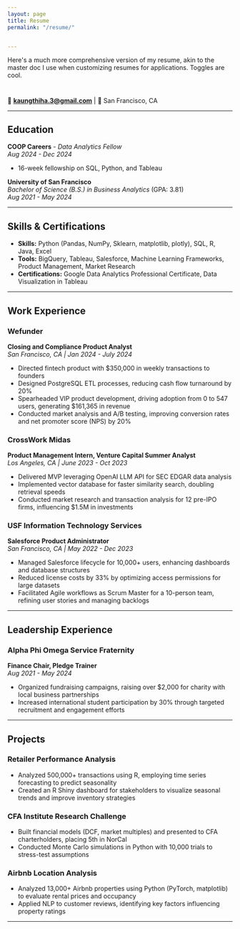 ```yaml
---
layout: page
title: Resume
permalink: "/resume/"


---
```


Here's a much more comprehensive version of my resume, akin to the master doc I use when customizing resumes for applications. Toggles are cool.
#
📧 **kaungthiha.3@gmail.com** | 📍 San Francisco, CA  

---

## Education

**COOP Careers** - *Data Analytics Fellow*  
_Aug 2024 - Dec 2024_  
- 16-week fellowship on SQL, Python, and Tableau  

**University of San Francisco**  
*Bachelor of Science (B.S.) in Business Analytics* (GPA: 3.81)  
_Aug 2021 - May 2024_  

---

## Skills & Certifications

- **Skills:** Python (Pandas, NumPy, Sklearn, matplotlib, plotly), SQL, R, Java, Excel  
- **Tools:** BigQuery, Tableau, Salesforce, Machine Learning Frameworks, Product Management, Market Research  
- **Certifications:** Google Data Analytics Professional Certificate, Data Visualization in Tableau  

---

## Work Experience

### **Wefunder**  
**Closing and Compliance Product Analyst**  
_San Francisco, CA | Jan 2024 - July 2024_  
- Directed fintech product with $350,000 in weekly transactions to founders  
- Designed PostgreSQL ETL processes, reducing cash flow turnaround by 20%  
- Spearheaded VIP product development, driving adoption from 0 to 547 users, generating $161,365 in revenue  
- Conducted market analysis and A/B testing, improving conversion rates and net promoter score (NPS) by 20%  

### **CrossWork Midas**  
**Product Management Intern, Venture Capital Summer Analyst**  
_Los Angeles, CA | June 2023 - Oct 2023_  
- Delivered MVP leveraging OpenAI LLM API for SEC EDGAR data analysis  
- Implemented vector database for faster similarity search, doubling retrieval speeds  
- Conducted market research and transaction analysis for 12 pre-IPO firms, influencing $1.5M in investments  

### **USF Information Technology Services**  
**Salesforce Product Administrator**  
_San Francisco, CA | May 2022 - Dec 2023_  
- Managed Salesforce lifecycle for 10,000+ users, enhancing dashboards and database structures  
- Reduced license costs by 33% by optimizing access permissions for large datasets  
- Facilitated Agile workflows as Scrum Master for a 10-person team, refining user stories and managing backlogs  

---

## Leadership Experience

### **Alpha Phi Omega Service Fraternity**  
**Finance Chair, Pledge Trainer**  
_Aug 2021 - May 2024_  
- Organized fundraising campaigns, raising over $2,000 for charity with local business partnerships  
- Increased international student participation by 30% through targeted recruitment and engagement efforts  

---

## Projects

### **Retailer Performance Analysis**  
- Analyzed 500,000+ transactions using R, employing time series forecasting to predict seasonality  
- Created an R Shiny dashboard for stakeholders to visualize seasonal trends and improve inventory strategies  

### **CFA Institute Research Challenge**  
- Built financial models (DCF, market multiples) and presented to CFA charterholders, placing 5th in NorCal  
- Conducted Monte Carlo simulations in Python with 10,000 trials to stress-test assumptions  

### **Airbnb Location Analysis**  
- Analyzed 13,000+ Airbnb properties using Python (PyTorch, matplotlib) to evaluate rental prices and occupancy  
- Applied NLP to customer reviews, identifying key factors influencing property ratings  

---